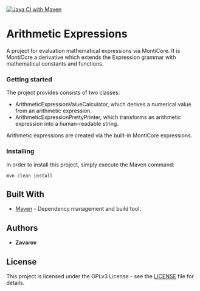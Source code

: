 [![Java CI with Maven](https://github.com/Zavarov/Arithmetic-Expressions/actions/workflows/maven.yml/badge.svg)](https://github.com/Zavarov/JRA/actions/workflows/maven.yml)

# Arithmetic Expressions

A project for evaluation mathematical expressions via MontiCore. It is MontiCore a derivative which extends the Expression
grammar with mathematical constants and functions. 

### Getting started

The project provides consists of two classes:
- ArithmeticExpressionValueCalculator, which derives a numerical value from an arithmetic expression.
- ArithmeticExpressionPrettyPrinter, which transforms an arithmetic expression into a human-readable string.

Arithmetic expressions are created via the built-in MontiCore expressions.

### Installing

In order to install this project, simply execute the Maven command:

```
mvn clean install
```
   
## Built With

* [Maven](https://maven.apache.org/) - Dependency management and build tool.

## Authors

* **Zavarov**

## License

This project is licensed under the GPLv3 License - see the [LICENSE](LICENSE) file for details.

